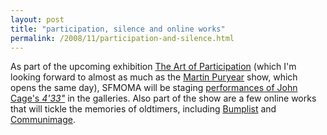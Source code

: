 ```yaml
---
layout: post
title: "participation, silence and online works"
permalink: /2008/11/participation-and-silence.html
---
```


As part of the upcoming exhibition [The Art of Participation](http://sfmoma.org/exhibitions/306) (which I'm looking forward to almost as much as the [Martin Puryear](http://sfmoma.org/exhibitions/334) show, which opens the same day), SFMOMA will be staging [performances of John Cage's _4'33"_](http://sfmoma.org/events/1258) in the galleries. Also part of the show are a few online works that will tickle the memories of oldtimers, including [Bumplist](http://www.bumplist.net/) and [Communimage](http://www.communimage.net/).